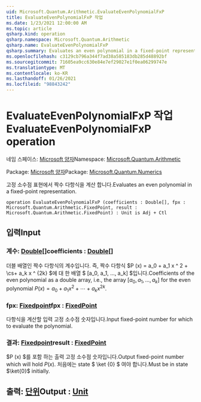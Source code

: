 ```yaml
---
uid: Microsoft.Quantum.Arithmetic.EvaluateEvenPolynomialFxP
title: EvaluateEvenPolynomialFxP 작업
ms.date: 1/23/2021 12:00:00 AM
ms.topic: article
qsharp.kind: operation
qsharp.namespace: Microsoft.Quantum.Arithmetic
qsharp.name: EvaluateEvenPolynomialFxP
qsharp.summary: Evaluates an even polynomial in a fixed-point representation.
ms.openlocfilehash: c3129cb796a344f7ad38a585183db285d48892bf
ms.sourcegitcommit: 71605ea9cc630e84e7ef29027e1f0ea06299747e
ms.translationtype: MT
ms.contentlocale: ko-KR
ms.lasthandoff: 01/26/2021
ms.locfileid: "98843242"
---
```

# <a name="evaluateevenpolynomialfxp-operation"></a><span data-ttu-id="c4533-102">EvaluateEvenPolynomialFxP 작업</span><span class="sxs-lookup"><span data-stu-id="c4533-102">EvaluateEvenPolynomialFxP operation</span></span>

<span data-ttu-id="c4533-103">네임 스페이스: [Microsoft 양자](xref:Microsoft.Quantum.Arithmetic)</span><span class="sxs-lookup"><span data-stu-id="c4533-103">Namespace: [Microsoft.Quantum.Arithmetic](xref:Microsoft.Quantum.Arithmetic)</span></span>

<span data-ttu-id="c4533-104">Package: [Microsoft 양자](https://nuget.org/packages/Microsoft.Quantum.Numerics)</span><span class="sxs-lookup"><span data-stu-id="c4533-104">Package: [Microsoft.Quantum.Numerics](https://nuget.org/packages/Microsoft.Quantum.Numerics)</span></span>


<span data-ttu-id="c4533-105">고정 소수점 표현에서 짝수 다항식을 계산 합니다.</span><span class="sxs-lookup"><span data-stu-id="c4533-105">Evaluates an even polynomial in a fixed-point representation.</span></span>

```qsharp
operation EvaluateEvenPolynomialFxP (coefficients : Double[], fpx : Microsoft.Quantum.Arithmetic.FixedPoint, result : Microsoft.Quantum.Arithmetic.FixedPoint) : Unit is Adj + Ctl
```


## <a name="input"></a><span data-ttu-id="c4533-106">입력</span><span class="sxs-lookup"><span data-stu-id="c4533-106">Input</span></span>

### <a name="coefficients--double"></a><span data-ttu-id="c4533-107">계수: [Double](xref:microsoft.quantum.lang-ref.double)[]</span><span class="sxs-lookup"><span data-stu-id="c4533-107">coefficients : [Double](xref:microsoft.quantum.lang-ref.double)[]</span></span>

<span data-ttu-id="c4533-108">더블 배열인 짝수 다항식의 계수입니다. 즉, 짝수 다항식 $P (x) = a_0 + a_1 x ^ 2 + \cs+ a_k x ^ {2k} $에 대 한 배열 $ [a_0, a_1, ..., a_k] $입니다.</span><span class="sxs-lookup"><span data-stu-id="c4533-108">Coefficients of the even polynomial as a double array, i.e., the array $[a_0, a_1, ..., a_k]$ for the even polynomial $P(x) = a_0 + a_1 x^2 + \cdots + a_k x^{2k}$.</span></span>


### <a name="fpx--fixedpoint"></a><span data-ttu-id="c4533-109">fpx: [Fixedpoint](xref:Microsoft.Quantum.Arithmetic.FixedPoint)</span><span class="sxs-lookup"><span data-stu-id="c4533-109">fpx : [FixedPoint](xref:Microsoft.Quantum.Arithmetic.FixedPoint)</span></span>

<span data-ttu-id="c4533-110">다항식을 계산할 입력 고정 소수점 숫자입니다.</span><span class="sxs-lookup"><span data-stu-id="c4533-110">Input fixed-point number for which to evaluate the polynomial.</span></span>


### <a name="result--fixedpoint"></a><span data-ttu-id="c4533-111">결과: [Fixedpoint](xref:Microsoft.Quantum.Arithmetic.FixedPoint)</span><span class="sxs-lookup"><span data-stu-id="c4533-111">result : [FixedPoint](xref:Microsoft.Quantum.Arithmetic.FixedPoint)</span></span>

<span data-ttu-id="c4533-112">$P (x) $를 포함 하는 출력 고정 소수점 숫자입니다.</span><span class="sxs-lookup"><span data-stu-id="c4533-112">Output fixed-point number which will hold $P(x)$.</span></span> <span data-ttu-id="c4533-113">처음에는 state $ \ket {0} $ 여야 합니다.</span><span class="sxs-lookup"><span data-stu-id="c4533-113">Must be in state $\ket{0}$ initially.</span></span>



## <a name="output--unit"></a><span data-ttu-id="c4533-114">출력: [단위](xref:microsoft.quantum.lang-ref.unit)</span><span class="sxs-lookup"><span data-stu-id="c4533-114">Output : [Unit](xref:microsoft.quantum.lang-ref.unit)</span></span>

